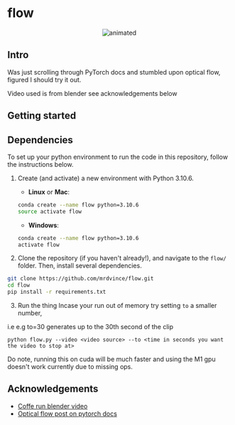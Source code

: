 # flow

<p align="center">
  <img src="images/stacked.gif" alt="animated" />
</p>

## Intro

Was just scrolling through PyTorch docs and stumbled upon optical flow, figured I should try it out.

Video used is from blender see acknowledgements below

## Getting started

## Dependencies

To set up your python environment to run the code in this repository, follow the instructions below.

1. Create (and activate) a new environment with Python 3.10.6.

	- __Linux__ or __Mac__: 
	```bash
	conda create --name flow python=3.10.6
	source activate flow
	```
	- __Windows__: 
	```bash
	conda create --name flow python=3.10.6 
	activate flow
	```

2. Clone the repository (if you haven't already!), and navigate to the `flow/` folder.  Then, install several dependencies.
```bash
git clone https://github.com/mrdvince/flow.git
cd flow
pip install -r requirements.txt
```
3. Run the thing
Incase your run out of memory try setting `to` a smaller number, 

i.e  e.g to=30 generates up to the 30th second of the clip
```
python flow.py --video <video source> --to <time in seconds you want the video to stop at>
```
Do note, running this on cuda will be much faster and using the M1 gpu doesn't work currently due to missing ops.


## Acknowledgements

- [Coffe run blender video](https://studio.blender.org/films/coffee-run/)
- [Optical flow post on pytorch docs](https://pytorch.org/vision/stable/auto_examples/plot_optical_flow.html#sphx-glr-auto-examples-plot-optical-flow-py)